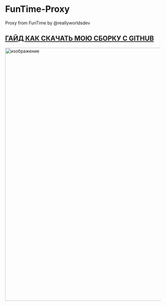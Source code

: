 # FunTime-Proxy
Proxy from FunTime by @reallyworldsdev

## [ГАЙД КАК СКАЧАТЬ МОЮ СБОРКУ С GITHUB](https://t.me/rwsdevleak/20)
<img width="1276" height="816" alt="изображение" src="https://github.com/user-attachments/assets/8fa24b92-7929-44f3-9dfb-841debb36eef" />

